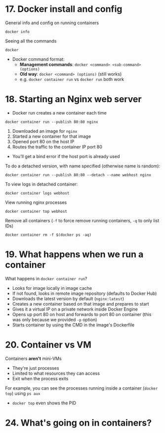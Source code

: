 # 17. Docker install and config

General info and config on running containers
```
docker info
```

Seeing all the commands
```
docker
```
- Docker command format: 
	- **Management commands**: `docker <command> <sub-command> (options)`
	- **Old way**: `docker <command> (options)` (still works)
	- e.g. `docker container run` vs `docker run` both work

# 18. Starting an Nginx web server

- Docker run creates a new container each time

```
docker container run --publish 80:80 nginx
```
1. Downloaded an image for `nginx`
2. Started a new container for that image
3. Opened port 80 on the host IP
4. Routes the traffic to the container IP port 80
- You'll get a bind error if the host port is already used

To do a detached version, with name specified (otherwise name is random):
```
docker container run --publish 80:80 --detach --name webhost nginx
```

To view logs in detached container:
```
docker container logs webhost
```

View running nginx processes
```
docker container top webhost
```

Remove all containers (`-f` to force remove running containers, `-q` to only list IDs)
```
docker container rm -f $(docker ps -aq)
```

# 19. What happens when we run a container
What happens in `docker container run`?
- Looks for image locally in image cache
- If not found, looks in remote image repository (defaults to Docker Hub)
- Downloads the latest version by default (`nginx:latest`)
- Creates a new container based on that image and prepares to start
- Gives it a virtual IP on a private network inside Docker Engine
- Opens up port 80 on host and forwards to port 80 on container (this was only because we provided `-p` option)
- Starts container by using the CMD in the image's Dockerfile

# 20. Container vs VM
Containers **aren't** mini-VMs
- They're just processes
- Limited to what resources they can access
- Exit when the process exits

For example, you can see the processes running inside a container (`docker top`) using `ps aux`
- `docker top` even shows the PID

# 24. What's going on in containers?